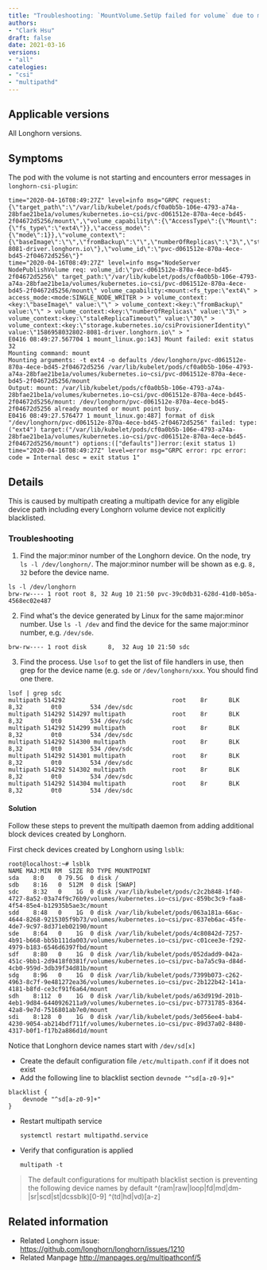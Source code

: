 ```yaml
---
title: "Troubleshooting: `MountVolume.SetUp failed for volume` due to multipathd on the node"
authors:
- "Clark Hsu"
draft: false
date: 2021-03-16
versions:
- "all"
catelogies:
- "csi"
- "multipathd"
---
```


## Applicable versions

All Longhorn versions.

## Symptoms

The pod with the volume is not starting and encounters error messages in `longhorn-csi-plugin`:

```
time="2020-04-16T08:49:27Z" level=info msg="GRPC request: {\"target_path\":\"/var/lib/kubelet/pods/cf0a0b5b-106e-4793-a74a-28bfae21be1a/volumes/kubernetes.io~csi/pvc-d061512e-870a-4ece-bd45-2f04672d5256/mount\",\"volume_capability\":{\"AccessType\":{\"Mount\":{\"fs_type\":\"ext4\"}},\"access_mode\":{\"mode\":1}},\"volume_context\":{\"baseImage\":\"\",\"fromBackup\":\"\",\"numberOfReplicas\":\"3\",\"staleReplicaTimeout\":\"30\",\"storage.kubernetes.io/csiProvisionerIdentity\":\"1586958032802-8081-driver.longhorn.io\"},\"volume_id\":\"pvc-d061512e-870a-4ece-bd45-2f04672d5256\"}"
time="2020-04-16T08:49:27Z" level=info msg="NodeServer NodePublishVolume req: volume_id:\"pvc-d061512e-870a-4ece-bd45-2f04672d5256\" target_path:\"/var/lib/kubelet/pods/cf0a0b5b-106e-4793-a74a-28bfae21be1a/volumes/kubernetes.io~csi/pvc-d061512e-870a-4ece-bd45-2f04672d5256/mount\" volume_capability:<mount:<fs_type:\"ext4\" > access_mode:<mode:SINGLE_NODE_WRITER > > volume_context:<key:\"baseImage\" value:\"\" > volume_context:<key:\"fromBackup\" value:\"\" > volume_context:<key:\"numberOfReplicas\" value:\"3\" > volume_context:<key:\"staleReplicaTimeout\" value:\"30\" > volume_context:<key:\"storage.kubernetes.io/csiProvisionerIdentity\" value:\"1586958032802-8081-driver.longhorn.io\" > "
E0416 08:49:27.567704 1 mount_linux.go:143] Mount failed: exit status 32
Mounting command: mount
Mounting arguments: -t ext4 -o defaults /dev/longhorn/pvc-d061512e-870a-4ece-bd45-2f04672d5256 /var/lib/kubelet/pods/cf0a0b5b-106e-4793-a74a-28bfae21be1a/volumes/kubernetes.io~csi/pvc-d061512e-870a-4ece-bd45-2f04672d5256/mount
Output: mount: /var/lib/kubelet/pods/cf0a0b5b-106e-4793-a74a-28bfae21be1a/volumes/kubernetes.io~csi/pvc-d061512e-870a-4ece-bd45-2f04672d5256/mount: /dev/longhorn/pvc-d061512e-870a-4ece-bd45-2f04672d5256 already mounted or mount point busy.
E0416 08:49:27.576477 1 mount_linux.go:487] format of disk "/dev/longhorn/pvc-d061512e-870a-4ece-bd45-2f04672d5256" failed: type:("ext4") target:("/var/lib/kubelet/pods/cf0a0b5b-106e-4793-a74a-28bfae21be1a/volumes/kubernetes.io~csi/pvc-d061512e-870a-4ece-bd45-2f04672d5256/mount") options:(["defaults"])error:(exit status 1)
time="2020-04-16T08:49:27Z" level=error msg="GRPC error: rpc error: code = Internal desc = exit status 1"
```

## Details

This is caused by multipath creating a multipath device for any eligible device path including every Longhorn volume device not explicitly blacklisted.

### Troubleshooting

1. Find the major:minor number of the Longhorn device. On the node, try `ls -l /dev/longhorn/`. The major:minor number will be shown as e.g. `8, 32` before the device name.

```
ls -l /dev/longhorn
brw-rw---- 1 root root 8, 32 Aug 10 21:50 pvc-39c0db31-628d-41d0-b05a-4568ec02e487
```

2. Find what's the device generated by Linux for the same major:minor number. Use `ls -l /dev` and find the device for the same major:minor number, e.g. `/dev/sde`.

```
brw-rw---- 1 root disk      8,  32 Aug 10 21:50 sdc
```

3. Find the process. Use `lsof` to get the list of file handlers in use, then grep for the device name (e.g. `sde` or `/dev/longhorn/xxx`. You should find one there.

```
lsof | grep sdc
multipath 514292                              root    8r      BLK               8,32        0t0        534 /dev/sdc
multipath 514292 514297 multipath             root    8r      BLK               8,32        0t0        534 /dev/sdc
multipath 514292 514299 multipath             root    8r      BLK               8,32        0t0        534 /dev/sdc
multipath 514292 514300 multipath             root    8r      BLK               8,32        0t0        534 /dev/sdc
multipath 514292 514301 multipath             root    8r      BLK               8,32        0t0        534 /dev/sdc
multipath 514292 514302 multipath             root    8r      BLK               8,32        0t0        534 /dev/sdc
multipath 514292 514304 multipath             root    8r      BLK               8,32        0t0        534 /dev/sdc
```

#### Solution

Follow these steps to prevent the multipath daemon from adding additional block devices created by Longhorn.

First check devices created by Longhorn using `lsblk`:

```
root@localhost:~# lsblk
NAME MAJ:MIN RM  SIZE RO TYPE MOUNTPOINT
sda    8:0    0 79.5G  0 disk /
sdb    8:16   0  512M  0 disk [SWAP]
sdc    8:32   0    1G  0 disk /var/lib/kubelet/pods/c2c2b848-1f40-4727-8a52-03a74f9c76b9/volumes/kubernetes.io~csi/pvc-859bc3c9-faa8-4f54-85e4-b12935b5ae3c/mount
sdd    8:48   0    1G  0 disk /var/lib/kubelet/pods/063a181a-66ac-4644-8268-9215305f9b73/volumes/kubernetes.io~csi/pvc-837eb6ac-45fe-4de7-9c97-8d371eb02190/mount
sde    8:64   0    1G  0 disk /var/lib/kubelet/pods/4c80842d-7257-4b91-b668-bb5b111da003/volumes/kubernetes.io~csi/pvc-c01cee3e-f292-4979-b183-6546d6397fbd/mount
sdf    8:80   0    1G  0 disk /var/lib/kubelet/pods/052dadd9-042a-451c-9bb1-2d9418f0381f/volumes/kubernetes.io~csi/pvc-ba7a5c9a-d84d-4cb0-959d-3db39f34d81b/mount
sdg    8:96   0    1G  0 disk /var/lib/kubelet/pods/7399b073-c262-4963-8c7f-9e481272ea36/volumes/kubernetes.io~csi/pvc-2b122b42-141a-4181-b8fd-ce3cf91f6a64/mount
sdh    8:112  0    1G  0 disk /var/lib/kubelet/pods/a63d919d-201b-4eb1-9d84-6440926211a9/volumes/kubernetes.io~csi/pvc-b7731785-8364-42a8-9e7d-7516801ab7e0/mount
sdi    8:128  0    1G  0 disk /var/lib/kubelet/pods/3e056ee4-bab4-4230-9054-ab214bdf711f/volumes/kubernetes.io~csi/pvc-89d37a02-8480-4317-b0f1-f17b2a886d1d/mount
```

Notice that Longhorn device names start with `/dev/sd[x]`

- Create the default configuration file `/etc/multipath.conf` if it does not exist
- Add the following line to blacklist section `devnode "^sd[a-z0-9]+"`

```
blacklist {
    devnode "^sd[a-z0-9]+"
}
```

- Restart multipath service

  `systemctl restart multipathd.service`

- Verify that configuration is applied

  `multipath -t`

> The default configurations for multipath blacklist section is preventing the following device names by default
> ^(ram|raw|loop|fd|md|dm-|sr|scd|st|dcssblk)[0-9]
> ^(td|hd|vd)[a-z]

## Related information

- Related Longhorn issue: https://github.com/longhorn/longhorn/issues/1210
- Related Manpage http://manpages.org/multipathconf/5
